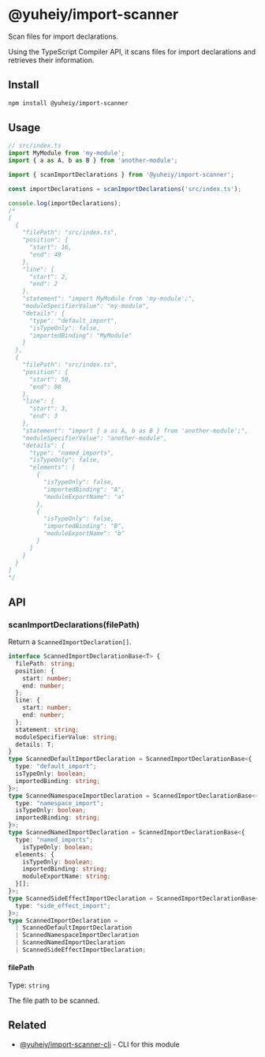 # @yuheiy/import-scanner

Scan files for import declarations.

Using the TypeScript Compiler API, it scans files for import declarations and retrieves their information.

## Install

```sh
npm install @yuheiy/import-scanner
```

## Usage

```ts
// src/index.ts
import MyModule from 'my-module';
import { a as A, b as B } from 'another-module';
```

```ts
import { scanImportDeclarations } from '@yuheiy/import-scanner';

const importDeclarations = scanImportDeclarations('src/index.ts');

console.log(importDeclarations);
/*
[
  {
    "filePath": "src/index.ts",
    "position": {
      "start": 16,
      "end": 49
    },
    "line": {
      "start": 2,
      "end": 2
    },
    "statement": "import MyModule from 'my-module';",
    "moduleSpecifierValue": "my-module",
    "details": {
      "type": "default_import",
      "isTypeOnly": false,
      "importedBinding": "MyModule"
    }
  },
  {
    "filePath": "src/index.ts",
    "position": {
      "start": 50,
      "end": 98
    },
    "line": {
      "start": 3,
      "end": 3
    },
    "statement": "import { a as A, b as B } from 'another-module';",
    "moduleSpecifierValue": "another-module",
    "details": {
      "type": "named_imports",
      "isTypeOnly": false,
      "elements": [
        {
          "isTypeOnly": false,
          "importedBinding": "A",
          "moduleExportName": "a"
        },
        {
          "isTypeOnly": false,
          "importedBinding": "B",
          "moduleExportName": "b"
        }
      ]
    }
  }
]
*/
```

## API

### scanImportDeclarations(filePath)

Return a `ScannedImportDeclaration[]`.

```ts
interface ScannedImportDeclarationBase<T> {
  filePath: string;
  position: {
    start: number;
    end: number;
  };
  line: {
    start: number;
    end: number;
  };
  statement: string;
  moduleSpecifierValue: string;
  details: T;
}
type ScannedDefaultImportDeclaration = ScannedImportDeclarationBase<{
  type: "default_import";
  isTypeOnly: boolean;
  importedBinding: string;
}>;
type ScannedNamespaceImportDeclaration = ScannedImportDeclarationBase<{
  type: "namespace_import";
  isTypeOnly: boolean;
  importedBinding: string;
}>;
type ScannedNamedImportDeclaration = ScannedImportDeclarationBase<{
  type: "named_imports";
	isTypeOnly: boolean;
  elements: {
    isTypeOnly: boolean;
    importedBinding: string;
    moduleExportName: string;
  }[];
}>;
type ScannedSideEffectImportDeclaration = ScannedImportDeclarationBase<{
  type: "side_effect_import";
}>;
type ScannedImportDeclaration =
  | ScannedDefaultImportDeclaration
  | ScannedNamespaceImportDeclaration
  | ScannedNamedImportDeclaration
  | ScannedSideEffectImportDeclaration;
```

#### filePath

Type: `string`

The file path to be scanned.

## Related

- [@yuheiy/import-scanner-cli](https://github.com/yuheiy/import-scanner-cli) - CLI for this module
